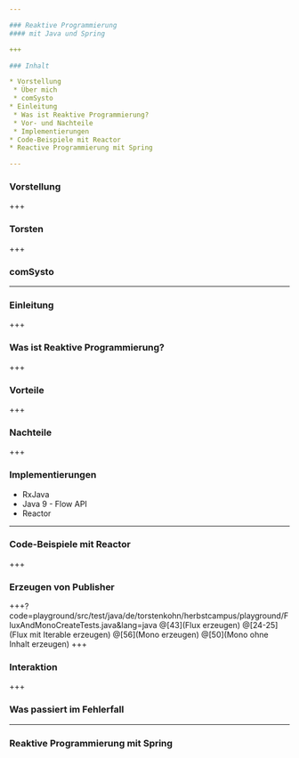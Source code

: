 ```yaml
---

### Reaktive Programmierung 
#### mit Java und Spring

+++

### Inhalt

* Vorstellung
 * Über mich
 * comSysto
* Einleitung
 * Was ist Reaktive Programmierung?
 * Vor- und Nachteile
 * Implementierungen
* Code-Beispiele mit Reactor
* Reactive Programmierung mit Spring

---
```


### Vorstellung

+++

### Torsten

+++

### comSysto

---

### Einleitung

+++

### Was ist Reaktive Programmierung?

+++

### Vorteile

+++

### Nachteile

+++

### Implementierungen

* RxJava
* Java 9 - Flow API
* Reactor

---

### Code-Beispiele mit Reactor

+++

### Erzeugen von Publisher

+++?code=playground/src/test/java/de/torstenkohn/herbstcampus/playground/FluxAndMonoCreateTests.java&lang=java
@[43](Flux erzeugen)
@[24-25](Flux mit Iterable erzeugen)
@[56](Mono erzeugen)
@[50](Mono ohne Inhalt erzeugen)
+++

### Interaktion

+++

### Was passiert im Fehlerfall

---

### Reaktive Programmierung mit Spring